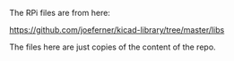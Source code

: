 The RPi files are from here:

https://github.com/joeferner/kicad-library/tree/master/libs

The files here are just copies of the content of the repo.
